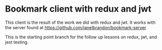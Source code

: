 # Bookmark client with redux and jwt

This client is the result of the work we did with redux and jwt. It works with the server found at https://github.com/janelbrandon/bookmark-server

This is the starting point branch for the follow up lessons on redux, jwt, and jest testing.